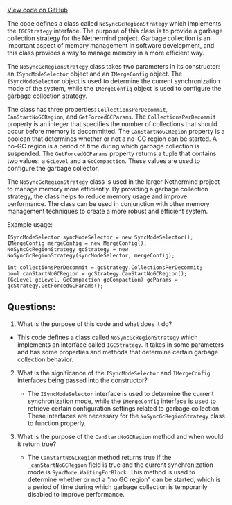 [View code on GitHub](https://github.com/NethermindEth/nethermind/src/Nethermind/Nethermind.Merge.Plugin/GC/NoSyncGcRegionStrategy.cs)

The code defines a class called `NoSyncGcRegionStrategy` which implements the `IGCStrategy` interface. The purpose of this class is to provide a garbage collection strategy for the Nethermind project. Garbage collection is an important aspect of memory management in software development, and this class provides a way to manage memory in a more efficient way.

The `NoSyncGcRegionStrategy` class takes two parameters in its constructor: an `ISyncModeSelector` object and an `IMergeConfig` object. The `ISyncModeSelector` object is used to determine the current synchronization mode of the system, while the `IMergeConfig` object is used to configure the garbage collection strategy.

The class has three properties: `CollectionsPerDecommit`, `CanStartNoGCRegion`, and `GetForcedGCParams`. The `CollectionsPerDecommit` property is an integer that specifies the number of collections that should occur before memory is decommitted. The `CanStartNoGCRegion` property is a boolean that determines whether or not a no-GC region can be started. A no-GC region is a period of time during which garbage collection is suspended. The `GetForcedGCParams` property returns a tuple that contains two values: a `GcLevel` and a `GcCompaction`. These values are used to configure the garbage collector.

The `NoSyncGcRegionStrategy` class is used in the larger Nethermind project to manage memory more efficiently. By providing a garbage collection strategy, the class helps to reduce memory usage and improve performance. The class can be used in conjunction with other memory management techniques to create a more robust and efficient system.

Example usage:

```
ISyncModeSelector syncModeSelector = new SyncModeSelector();
IMergeConfig mergeConfig = new MergeConfig();
NoSyncGcRegionStrategy gcStrategy = new NoSyncGcRegionStrategy(syncModeSelector, mergeConfig);

int collectionsPerDecommit = gcStrategy.CollectionsPerDecommit;
bool canStartNoGCRegion = gcStrategy.CanStartNoGCRegion();
(GcLevel gcLevel, GcCompaction gcCompaction) gcParams = gcStrategy.GetForcedGCParams();
```
## Questions: 
 1. What is the purpose of this code and what does it do?
   - This code defines a class called `NoSyncGcRegionStrategy` which implements an interface called `IGCStrategy`. It takes in some parameters and has some properties and methods that determine certain garbage collection behavior.

2. What is the significance of the `ISyncModeSelector` and `IMergeConfig` interfaces being passed into the constructor?
   - The `ISyncModeSelector` interface is used to determine the current synchronization mode, while the `IMergeConfig` interface is used to retrieve certain configuration settings related to garbage collection. These interfaces are necessary for the `NoSyncGcRegionStrategy` class to function properly.

3. What is the purpose of the `CanStartNoGCRegion` method and when would it return true?
   - The `CanStartNoGCRegion` method returns true if the `_canStartNoGCRegion` field is true and the current synchronization mode is `SyncMode.WaitingForBlock`. This method is used to determine whether or not a "no GC region" can be started, which is a period of time during which garbage collection is temporarily disabled to improve performance.